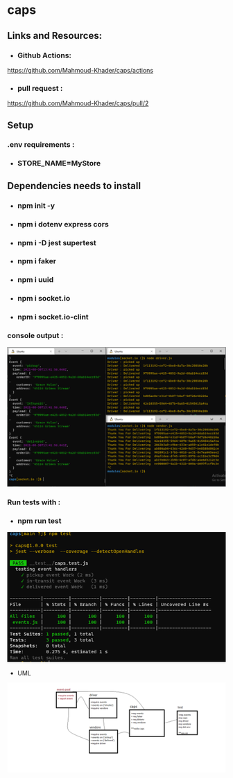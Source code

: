 # caps

## Links and Resources:

* ### Github Actions:

https://github.com/Mahmoud-Khader/caps/actions


* ### pull request :
https://github.com/Mahmoud-Khader/caps/pull/2

## Setup 
### .env requirements :
* ### STORE_NAME=MyStore


## Dependencies needs to install
* ### npm init -y
* ### npm i dotenv express cors 
* ### npm i -D jest supertest 
* ### npm i faker 
* ### npm i uuid
* ### npm i socket.io
* ### npm i socket.io-clint

### console output :

![](images/Socket-ioConsole.PNG)

### Run tests with :
 * ### npm run test

![](images/capsTest.PNG)

* UML

![](images/lab11.png)
